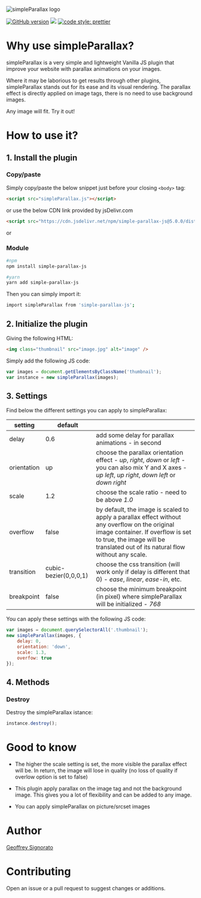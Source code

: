 ![simpleParallax logo](https://anakao-theme.com/build/images/logo.png)

[![GitHub version](https://badge.fury.io/gh/geosenna%2FsimpleParallax.svg)](https://badge.fury.io/gh/geosenna%2FsimpleParallax)
[![](https://data.jsdelivr.com/v1/package/npm/simple-parallax-js/badge?style=rounded)](https://www.jsdelivr.com/package/npm/simple-parallax-js)
[![code style: prettier](https://img.shields.io/badge/code_style-prettier-ff69b4.svg?style=flat-square)](https://github.com/prettier/prettier)

# Why use simpleParallax?

simpleParallax is a very simple and lightweight Vanilla JS plugin that improve your website with parallax animations on your images.

Where it may be laborious to get results through other plugins, simpleParallax stands out for its ease and its visual rendering. The parallax effect is directly applied on image tags, there is no need to use background images.

Any image will fit. Try it out!

# How to use it?

## 1. Install the plugin

### Copy/paste

Simply copy/paste the below snippet just before your closing `<body>` tag:

```html
<script src="simpleParallax.js"></script>
```

or use the below CDN link provided by jsDelivr.com

```html
<script src="https://cdn.jsdelivr.net/npm/simple-parallax-js@5.0.0/dist/simpleParallax.min.js"></script>
```

or

### Module

```sh
#npm
npm install simple-parallax-js

#yarn
yarn add simple-parallax-js
```

Then you can simply import it:

```sh
import simpleParallax from 'simple-parallax-js';
```

## 2. Initialize the plugin

Giving the following HTML:

```html
<img class="thumbnail" src="image.jpg" alt="image" />
```

Simply add the following JS code:

```javascript
var images = document.getElementsByClassName('thumbnail');
var instance = new simpleParallax(images);
```

## 3. Settings

Find below the different settings you can apply to simpleParallax:

| setting     | default               |                                                                                                                                                                                                                      |
| ----------- | --------------------- | -------------------------------------------------------------------------------------------------------------------------------------------------------------------------------------------------------------------- |
| delay       | 0.6                   | add some delay for parallax animations - in second                                                                                                                                                                   |
| orientation | up                    | choose the parallax orientation effect - _up_, _right_, _down_ or _left_ - you can also mix Y and X axes - _up left_, _up right_, _down left_ or _down right_                                                                                                                                               |
| scale       | 1.2                   | choose the scale ratio - need to be above _1.0_                                                                                                                                                                      |
| overflow    | false                 | by default, the image is scaled to apply a parallax effect without any overflow on the original image container. If overflow is set to true, the image will be translated out of its natural flow without any scale. |
| transition  | cubic-bezier(0,0,0,1) | choose the css transition (will work only if delay is different that 0) - _ease_, _linear_, _ease-in_, etc.                                                                                                          |
| breakpoint  | false                 | choose the minimum breakpoint (in pixel) where simpleParallax will be initialized - _768_                                                                                                                            |

You can apply these settings with the following JS code:

```javascript
var images = document.querySelectorAll('.thumbnail');
new simpleParallax(images, {
    delay: 0,
    orientation: 'down',
    scale: 1.3,
    overfow: true
});
```

## 4. Methods

### Destroy

Destroy the simpleParallax istance:

```javascript
instance.destroy();
```

# Good to know

-   The higher the scale setting is set, the more visible the parallax effect will be. In return, the image will lose in quality (no loss of quality if overlow option is set to false)

-   This plugin apply parallax on the image tag and not the background image. This gives you a lot of flexibility and can be added to any image.

-   You can apply simpleParallax on picture/srcset images

# Author

[Geoffrey Signorato](https://github.com/geosenna/)

# Contributing

Open an issue or a pull request to suggest changes or additions.
